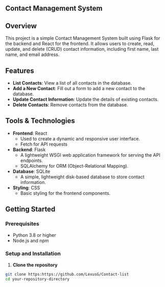 ## Contact Management System

## Overview
This project is a simple Contact Management System built using Flask for the backend and React for the frontend. It allows users to create, read, update, and delete (CRUD) contact information, including first name, last name, and email address.

## Features
- **List Contacts**: View a list of all contacts in the database.
- **Add a New Contact**: Fill out a form to add a new contact to the database.
- **Update Contact Information**: Update the details of existing contacts.
- **Delete Contacts**: Remove contacts from the database.

## Tools & Technologies
- **Frontend**: React
  - Used to create a dynamic and responsive user interface.
  - Fetch for API requests
- **Backend**: Flask
  - A lightweight WSGI web application framework for serving the API endpoints.
  - SQLAlchemy for ORM (Object-Relational Mapping).
- **Database**: SQLite
  - A simple, lightweight disk-based database to store contact information.
- **Styling**: CSS
  - Basic styling for the frontend components.

## Getting Started

### Prerequisites
- Python 3.8 or higher
- Node.js and npm

### Setup and Installation

1. **Clone the repository**
```bash
git clone https:https://github.com/LexusG/Contact-list
cd your-repository-directory
